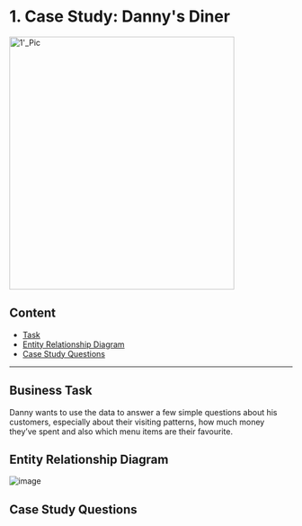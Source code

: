 # 1. Case Study: Danny's Diner
<img width="400" height="450" alt="1'_Pic" src="https://github.com/user-attachments/assets/3f19de6e-1272-4a73-9cd8-c4c13addec6c" />

## Content 
- [Task](#business-task)
- [Entity Relationship Diagram](#entity-relationship-diagram)
- [Case Study Questions](#case-study-questions)


***

## Business Task
Danny wants to use the data to answer a few simple questions about his customers, especially about their visiting patterns, how much money they’ve spent and also which menu items are their favourite. 

## Entity Relationship Diagram

![image]()
## Case Study Questions

